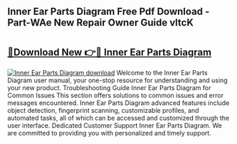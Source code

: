 ## Inner Ear Parts Diagram Free Pdf Download - Part-WAe New Repair Owner Guide vltcK

# <h2><a href="http://dflq7u.blite.top/?on=Inner+Ear+Parts+Diagram">🔗Download New 👉🔴 Inner Ear Parts Diagram</a></h2>

[![Inner Ear Parts Diagram download](https://i.imgur.com/lujVjoI.png)](http://dflq7u.blite.top/?on=Inner+Ear+Parts+Diagram)
Welcome to the Inner Ear Parts Diagram user manual, your one-stop resource for understanding and using your new product. Troubleshooting Guide Inner Ear Parts Diagram for Common Issues This section offers solutions to common issues and error messages encountered. Inner Ear Parts Diagram advanced features include object detection, fingerprint scanning, customizable profiles, and automated tasks, all of which can be accessed and customized through the user interface. Dedicated Customer Support Inner Ear Parts Diagram. We are committed to providing you with personalized and timely support.
